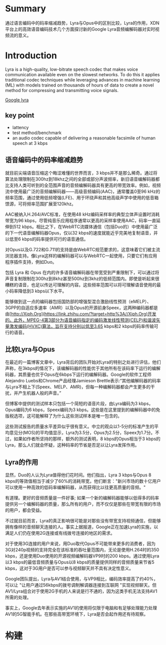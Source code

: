 # Summary

通过语言编码中的码率缩减趋势，Lyra与Opus中的区别比较，Lyra的作用，XDN平台上的高效语音编码技术几个方面探讨新的Google Lyra音频编解码器对实时视频流的意义。



# Introduction

Lyra is a high-quality, low-bitrate speech codec that makes voice communication available even on the slowest networks. To do this it applies traditional codec techniques while leveraging advances in machine learning (ML) with models trained on thousands of hours of data to create a novel method for compressing and transmitting voice signals.

[Google lyra](https://github.com/google/lyra)

## key point
- lattency
- test method/benchmark
-  an audio codec capable of delivering a reasonable facsimile of human speech at 3 kbps



## 语音编码中的码率缩减趋势



就目前尖端语音压缩这个晦涩难懂的世界而言，3 kbps并不是那么稀奇。通过将算法处理限制在300hz到18khz之间的全部或部分声波频率，新旧语音编解码器都比支持人类可听到的全范围声音的音频编解码器具有更高的带宽效率。例如，视频流中使用最广泛的音频编解码器——高级音频编码(AAC)，通常覆盖0至96 kHz的频率范围，通过使用低频增强(LFE)、用于环绕声和其他高级声学中使用的低音箱馈源，可将频率范围扩展至120khz。



AAC被纳入H.264/AVC标准，在使用48 kHz编码采样率的典型立体声设置时消耗带宽为96 kbps，尽管纯音乐应用程序通常以更高的采样率使用AAC，码率一直延伸到512 kbps。相比之下，在WebRTC流媒体通信（包括Duo的）中使用最广泛的下一代语音编解码器Opus，仅以32 kbps的速度就能近乎完美地复制语音，并以低至6 kbps的码率提供可行的语音通信。



对Opus以及G.722和G.711的支持是由WebRTC规范要求的，这意味着它们被主流浏览器支持。像Lyra这样的编解码器可以与WebRTC一起使用，只要它们有应用程序插件支持，例如Duo。



包括 Lyra 和 Opus 在内的许多语音编解码器在带宽受到严重限制下，可以通过将声音复制限制在300hz到8khz甚至500hz到3khz的低频范围内。即使是听起来很糟糕的语音，也足以传达可理解的内容。这些频率范围可以将可理解语音使用的最小码率降低到3 kbps以下水平。



能够做到这一点的编码器包括国防部的增强型混合激励线性预测（eMELP）、3GPP的自适应多速率（AMR）以及Opus的开源前身Speex，这两种编码器都是由[http://Xiph.Org](https://link.zhihu.com/?target=http%3A//Xiph.Org)开发的。此外，MPEG-4第3部分为语音编码指定的编码激发线性预测(CELP)和谐波矢量激发编码(HVXC)算法，旨在支持分别以低至3.65 kbps和2 kbps的码率传输可行的语音。



## 比较Lyra与Opus



在最近的一篇博客文章中，Lyra背后的团队开始对Lyra的特别之处进行评估，他们声称，在3kbps的情况下，该编解码器的性能优于其他所有在该码率下运行的编解码器，其质量也优于Opus在6kbps下运行的编解码器。Google的软件工程师Alejandro Luebs和Chrome产品经理Jamieson Brettle表示:“其他编解码器的码率与Lyra不相上下(Speex、MELP、AMR)，但每一种编解码器都会产生更多的干扰，并产生机器人般的声音。”



但博客中提供的测试样本只包括一个简短的语音片段，由Lyra编码为3 kbps，Opus编码为6 kbps，Speex编码为3 kbps。这些是在这里提到的编解码器中的免版税选项，这可能解释了为什么这些测试样本是唯一包含的。



这些测试报告的质量水平差异似乎很有意义。中立的观众以1-5分的标准产生的平均意见分(MOS)的平均值显示，Lyra为3.5分，Opus为2.5分，Speex为1.7分。不过，如果如作者所坚持的那样，额外的测试表明，8 kbps的Opus相当于3 kbps的Lyra，那么人们就会怀疑，这种码率的节省是否足以让Lyra发挥作用。



## Lyra的作用



显然，Duo的人认为Lyra值得他们花时间。他们指出，Lyra 3 kbps与Opus 8 kbps的等效值相当于减少了60%的消耗带宽，他们断言："新兴市场的数十亿用户可以使用一种高效的低码率编解码器，从而获得比以往更高质量的音频。"



有道理。更好的音频质量是一件好事; 如果一个新的编解码器能够以低得多的码率提供另一个编解码器的质量，那么所有的用户，而不仅仅是那些在带宽有限的市场的用户，都会受益。



不过就目前而言，Lyra的真正影响很可能是对那些没有带宽支持视频通信，但能够拥有像样的音频聊天连接的人。事实上据报道，Google正在加速Lyra的实施，以满足人们仍在使用2G连接或有线拨号连接的地区的需求。



对于使用3G连接的用户来说，用Duo取代Opus不可能带来更多的消费者，因为3G对240p视频的支持完全在该标准的吞吐量范围内，无论是使用H.264时的350 kbps，还是使用Duo使用的开源视频编解码器VP9时的200 kbps。通过使用Lyra以3 kbps的最低音频质量与Opus以8 kbps的质量提供同样的音频质量来节省5 kbps，这对于3G用户是否可以参与视频聊天并不具有决定性意义。



Google团队提出，Lyra与AV1结合使用，与VP9相比，编码效率提高了约40%，可以让 "让用户通过56kbps的拨号调制解调器连接到互联网 "实现视频聊天。但AV1/Lyra组合对于使用2G手机的人来说是行不通的，因为这类手机无法支持AV1所需的处理。



事实上，Google去年表示实施的AV1的使用将仅限于电脑和有足够处理能力处理AV1的5G智能手机。在那些高带宽环境下，Lyra是否会起作用还有待观察。



# 构建







